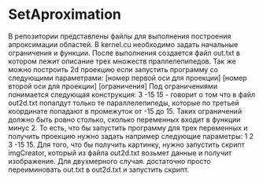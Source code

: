 # SetAproximation

В репозитории представлены файлы для выполнения построения апроксимации областей. В kernel.cu необходимо задать начальные ограничения и функции. После выполнения создается файл out.txt в котором лежит описание трех множеств праллелепипедов. Так же можно построить 2d проекцию если запустить программу со следующими параметрами:
[номер первой оси для проекции] [номер второй оси для проекции] [ограничения]
Под ограничениями понимается следующая конструкция: 3 -15 15 - говорит о том что в файл out2d.txt попапдут только те параллелепипеды, которые по третьей координате попадают в промежуток от -15 до 15. Таких ограничений должно быть ровно столько, сколько переменных входит в функции минус 2. То есть, что бы запустить программу для трех переменных и получить проекцию нужно задать например следующие параметры: 1 2 3 -15 15.
Для того, что бы получить картинку, нужно запустить скрипт imgCreator, который из файла out2d.txt возьмет данные и получит изображение. Для двухмерного случая. достаточно просто переиминовать out.txt в out2d.txt  и запустить скрипт. 
